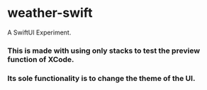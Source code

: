 # weather-swift
A SwiftUI Experiment.
### This is made with using only stacks to test the preview function of XCode.
### Its sole functionality is to change the theme of the UI. 
